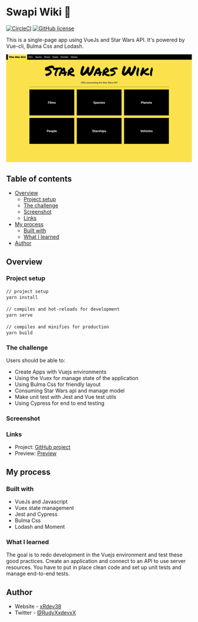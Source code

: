 # Swapi Wiki 🚀

[![CircleCI](https://circleci.com/gh/xRdev38/swapi-wiki.svg?style=shield)](https://circleci.com/gh/xRdev38/swapi-wiki) [![GitHub license](https://img.shields.io/github/license/xRdev38/swapi-wiki)](https://github.com/xRdev38/swapi-wiki/blob/main/LICENSE)

This is a single-page app using VueJs and Star Wars API. It's powered by Vue-cli, Bulma Css and Lodash.

![](./public/swapi-wiki.png)

## Table of contents

- [Overview](#overview)
    - [Project setup](#project-setup)
    - [The challenge](#the-challenge)
    - [Screenshot](#screenshot)
    - [Links](#links)
- [My process](#my-process)
    - [Built with](#built-with)
    - [What I learned](#what-i-learned)
- [Author](#author)

## Overview

### Project setup
```
// project setup
yarn install

// compiles and hot-reloads for development
yarn serve

// compiles and minifies for production
yarn build
```

### The challenge

Users should be able to:

- Create Apps with Vuejs environments
- Using the Vuex for manage state of the application
- Using Bulma Css for friendly layout
- Consuming Star Wars api and manage model
- Make unit test with Jest and Vue test utils
- Using Cypress for end to end testing

### Screenshot


### Links

- Project: [GitHub project](https://github.com/xRdev38/swapi-wiki)
- Preview: [Preview](https://swapi-wiki-dev.surge.sh)

## My process

### Built with

- VueJs and Javascript
- Vuex state management
- Jest and Cypress
- Bulma Css
- Lodash and Moment

### What I learned

The goal is to redo development in the Vuejs environment and test these good practices. Create an application and connect to an API to use server resources. You have to put in place clean code and set up unit tests and manage end-to-end tests.

## Author

- Website - [xRdev38](https://github.com/xRdev38)
- Twitter - [@RudyXxdevxX](https://twitter.com/RudyXxdevxX)